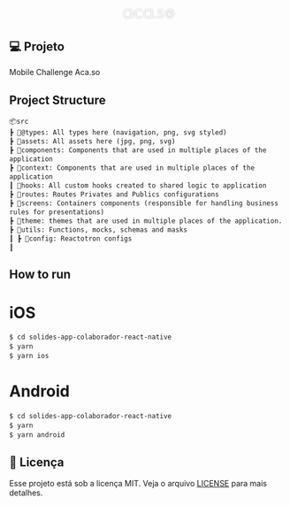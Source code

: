 <p align="center">
  <img alt="Rocketseat Education" src="./src/assets/img/logo@3x.png" width="100px" />
</p>

## 💻 Projeto

Mobile Challenge Aca.so

## Project Structure

```
📦src
┣ 📂@types: All types here (navigation, png, svg styled)
┣ 📂assets: All assets here (jpg, png, svg)
┣ 📂components: Components that are used in multiple places of the application
┣ 📂context: Components that are used in multiple places of the application
┃ 📂hooks: All custom hooks created to shared logic to application
┣ 📂routes: Routes Privates and Publics configurations
┣ 📂screens: Containers components (responsible for handling business rules for presentations)
┣ 📂theme: themes that are used in multiple places of the application.
┣ 📂utils: Functions, mocks, schemas and masks
┃ ┣ 📂config: Reactotron configs
┃

```

## How to run

# iOS

```bash
$ cd solides-app-colaborador-react-native
$ yarn
$ yarn ios

```

# Android

```bash
$ cd solides-app-colaborador-react-native
$ yarn
$ yarn android

```

## 📝 Licença

Esse projeto está sob a licença MIT. Veja o arquivo [LICENSE](LICENSE) para mais detalhes.
